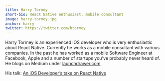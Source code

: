 ```yaml
---
title: Harry Tormey
short-bio: React Native enthusiast, mobile consultant
image: harry-tormey.jpg
anchor: harry
twitter: https://twitter.com/htormey
---
```


<p>Harry Tormey is an experienced iOS developer who is very enthusiastic about React Native. Currently he works as a mobile consultant with various companies. In the past he has worked as a mobile Software Engineer at Facebook, Apple and a number of startups you&#39;ve probably never heard of. He blogs on Medium under <a href="https://launchdrawer.com/" target="_blank">launchdrawer.com</a></p>
<p>His talk: <a href="http://cfp.uikonf.com/proposals/22" target="_blank">An iOS Developer&rsquo;s take on React Native</a></p>
